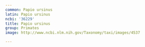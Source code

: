 ```yaml
---
common: Papio ursinus
latin: Papio ursinus
ncbi: '36229'
title: Papio ursinus
group: Primates
image: http://www.ncbi.nlm.nih.gov/Taxonomy/taxi/images/4537

---
```

